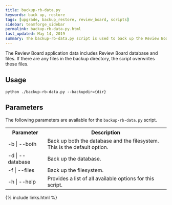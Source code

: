 ```yaml
---
title: backup-rb-data.py
keywords: back up, restore
tags: [upgrade, backup_restore, review_board, scripts]
sidebar: teamforge_sidebar
permalink: backup-rb-data-py.html
last_updated: May 14, 2019
summary: The backup-rb-data.py script is used to back up the Review Board application data.
---
```

The Review Board application data includes Review Board database and files. If there are any files in the backup directory, the script overwrites these files.

## Usage

```shell
python ./backup-rb-data.py --backupdir={dir}
````

## Parameters

The following parameters are available for the `backup-rb-data.py` script.

<table>
	<tr>
		<th>Parameter</th>
		<th>Description</th>
	</tr>
	<tr>
		<td>-b | --both</td>
		<td>Back up both the database and the filesystem. This is the default option.</td>
	</tr>
	<tr>
		<td>-d | --database</td>
		<td>Back up the database.</td>
	</tr>
	<tr>
		<td>-f | --files</td>
		<td>Back up the filesystem.</td>
	</tr>
	<tr>
		<td>-h | --help</td>
		<td>Provides a list of all available options for this script.</td>
	</tr>
</table>

{% include links.html %}